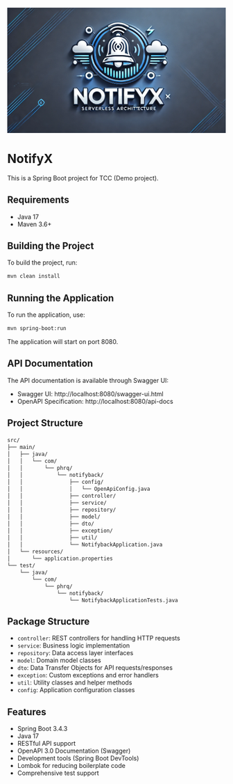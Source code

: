 ![alt](logo.webp)

# NotifyX

This is a Spring Boot project for TCC (Demo project).

## Requirements

- Java 17
- Maven 3.6+

## Building the Project

To build the project, run:

```bash
mvn clean install
```

## Running the Application

To run the application, use:

```bash
mvn spring-boot:run
```

The application will start on port 8080.

## API Documentation

The API documentation is available through Swagger UI:
- Swagger UI: http://localhost:8080/swagger-ui.html
- OpenAPI Specification: http://localhost:8080/api-docs

## Project Structure

```
src/
├── main/
│   ├── java/
│   │   └── com/
│   │       └── phrq/
│   │           └── notifyback/
│   │               ├── config/
│   │               │   └── OpenApiConfig.java
│   │               ├── controller/
│   │               ├── service/
│   │               ├── repository/
│   │               ├── model/
│   │               ├── dto/
│   │               ├── exception/
│   │               ├── util/
│   │               └── NotifybackApplication.java
│   └── resources/
│       └── application.properties
└── test/
    └── java/
        └── com/
            └── phrq/
                └── notifyback/
                    └── NotifybackApplicationTests.java
```

## Package Structure

- `controller`: REST controllers for handling HTTP requests
- `service`: Business logic implementation
- `repository`: Data access layer interfaces
- `model`: Domain model classes
- `dto`: Data Transfer Objects for API requests/responses
- `exception`: Custom exceptions and error handlers
- `util`: Utility classes and helper methods
- `config`: Application configuration classes

## Features

- Spring Boot 3.4.3
- Java 17
- RESTful API support
- OpenAPI 3.0 Documentation (Swagger)
- Development tools (Spring Boot DevTools)
- Lombok for reducing boilerplate code
- Comprehensive test support 